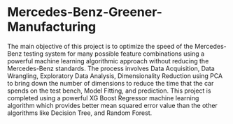 # Mercedes-Benz-Greener-Manufacturing
The main objective of this project is to optimize the speed of the Mercedes-Benz testing system for many possible feature combinations using a powerful machine learning algorithmic approach without reducing the Mercedes-Benz standards. The process involves Data Acquisition, Data Wrangling, Exploratory Data Analysis, Dimensionality Reduction using PCA to bring down the number of dimensions to reduce the time that the car spends on the test bench, Model Fitting, and prediction. This project is completed using a powerful XG Boost Regressor machine learning algorithm which provides better mean squared error value than the other algorithms like Decision Tree, and Random Forest.
